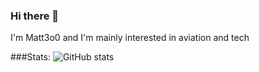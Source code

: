 ### Hi there 👋

I'm Matt3o0 and I'm mainly interested in aviation and tech

###Stats:
![GitHub stats](https://github-readme-stats.vercel.app/api?username=duvbolone&show_icons=true&theme=tokyonight)
